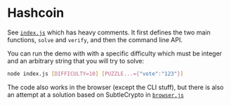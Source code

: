 # Hashcoin

See [`index.js`](index.js) which has heavy comments. It first defines the
two main functions, `solve` and `verify`, and then the command line API.

You can run the demo with with a specific difficulty which must be integer
and an arbitrary string that you will try to solve:

```sh
node index.js [DIFFICULTY=10] [PUZZLE...={"vote":"123"}]
```

The code also works in the browser (except the CLI stuff), but there is also
an attempt at a solution based on SubtleCrypto in [`browser.js`](browser.js)
